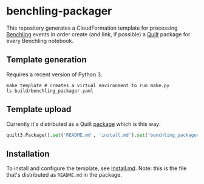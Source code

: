 # benchling-packager

This repository generates a CloudFormation template for processing
[Benchling](https://benchling.com/) events in order create
(and link, if possible) a [Quilt](https://quiltdata.com/)
package for every Benchling notebook.

## Template generation

Requires a recent version of Python 3.

```shell
make template # creates a virtual environment to run make.py
ls build/benchling_packager.yaml
```

## Template upload

Currently it's distributed as a Quilt [package](https://open.quiltdata.com/b/quilt-example/packages/examples/benchling-packager)
which is this way:

```python
quilt3.Package().set('README.md', 'install.md').set('benchling_packager.yaml', 'build/benchling_packager.yaml').push('examples/benchling-packager', 's3://quilt-example')
```

## Installation

To install and configure the template, see [Install.md](Install.md).
Note: this is the file that's distributed as `README.md` in the package.
